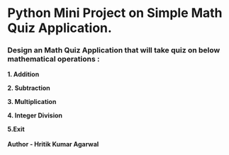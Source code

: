 # Python Mini Project on Simple Math Quiz Application.

### Design an Math Quiz Application that will take quiz on below mathematical operations :

**1. Addition**

**2. Subtraction**

**3. Multiplication**

**4. Integer Division**

**5.Exit**
<br><br>
**Author - Hritik Kumar Agarwal**